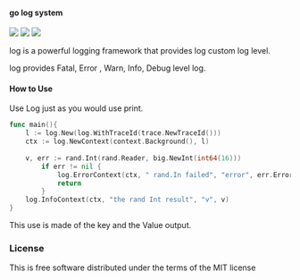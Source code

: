 #### go log system

<p align='left'>
<img src="https://img.shields.io/badge/build-passing-brightgreen.svg">
<a href="https://twitter.com/perfactsen"><img src="https://img.shields.io/badge/twitter-keke-green.svg?style=flat&colorA=009df2"></a>
<a href="https://www.zhihu.com/people/sencoed.com/activities"><img src="https://img.shields.io/badge/%E7%9F%A5%E4%B9%8E-keke-green.svg?style=flat&colorA=009df2"></a>
</p>

log is a powerful logging framework that provides log custom log level.

log provides Fatal, Error ,  Warn, Info, Debug level log. 

#### How to Use

Use Log just as you would use print.

```go
func main(){
	l := log.New(log.WithTraceId(trace.NewTraceId()))
	ctx := log.NewContext(context.Background(), l)
	
	v, err := rand.Int(rand.Reader, big.NewInt(int64(16)))
    	if err != nil {
    		log.ErrorContext(ctx, " rand.In failed", "error", err.Error())
    		return 
    	}
	log.InfoContext(ctx, "the rand Int result", "v", v)
}
```

This use is made of the key and the Value output.


### License

This is free software distributed under the terms of the MIT license
